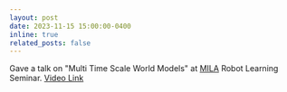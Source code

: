 ```yaml
---
layout: post
date: 2023-11-15 15:00:00-0400
inline: true
related_posts: false
---
```


Gave a talk on "Multi Time Scale World Models" at [MILA](https://mila.quebec/) Robot Learning Seminar. [Video Link](https://www.youtube.com/watch?v=vWRtZwE0kLs)